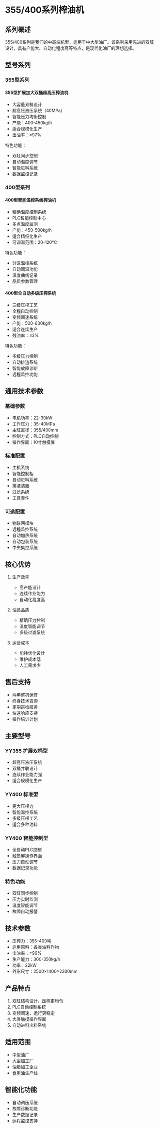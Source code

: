 # 355/400系列榨油机

## 系列概述

355/400系列是我们的中高端机型，适用于中大型油厂。该系列采用先进的双缸设计，具有产能大、自动化程度高等特点，是现代化油厂的理想选择。

## 型号系列

### 355型系列

#### 355型扩展加大双桶超高压榨油机
- 大容量双桶设计
- 超高压液压系统（40MPa）
- 智能压力均衡控制
- 产能：400-450kg/h
- 适合规模化生产
- 出油率：≥97%

特色功能：
- 双缸同步控制
- 自动温度调节
- 智能进料系统
- 数据监控记录

### 400型系列

#### 400型智能温控系统榨油机
- 精确温度控制系统
- PLC智能控制中心
- 多点温度监测
- 产能：450-500kg/h
- 适合精细化生产
- 可调温范围：20-120℃

特色功能：
- 分区温控系统
- 自动调温功能
- 温度曲线记录
- 品质参数管理

#### 400型全自动多级压榨系统
- 三级压榨工艺
- 全程自动控制
- 变频调速系统
- 产能：500-600kg/h
- 适合连续生产
- 残油率：≤2%

特色功能：
- 多级压力控制
- 自动排渣系统
- 智能故障诊断
- 远程监控功能

## 通用技术参数

### 基础参数
- 电机功率：22-30kW
- 工作压力：35-40MPa
- 主缸直径：355/400mm
- 控制方式：PLC自动控制
- 操作界面：10寸触摸屏

### 标准配置
- 主机系统
- 智能控制柜
- 自动进料系统
- 排渣装置
- 过滤系统
- 工具套件

### 可选配置
- 物联网模块
- 远程监控系统
- 自动加热系统
- 自动包装系统
- 中央集控系统

## 核心优势
1. 生产效率
   - 高产能设计
   - 连续作业能力
   - 自动化程度高

2. 油品品质
   - 精确压力控制
   - 温度智能调节
   - 多级过滤系统

3. 运营成本
   - 能耗优化设计
   - 维护成本低
   - 人工需求少

## 售后支持
- 两年整机保修
- 终身技术咨询
- 定期巡检服务
- 快速响应支持
- 操作培训计划

## 主要型号

### YY355 扩展双桶型
- 超高压液压系统
- 双桶并联设计
- 连续作业能力强
- 适合规模化生产

### YY400 标准型
- 更大压榨力
- 智能温控系统
- 多级压榨工艺
- 适合多种油料

### YY400 智能控制型
- 全自动PLC控制
- 触摸屏操作界面
- 压力自动调节
- 数据记录功能

### 特色功能
- 双缸同步控制
- 压力实时监测
- 温度智能调节
- 故障自动报警

## 技术参数

- 压榨力：355-400吨
- 适用原料：各类油料作物
- 出油率：≥96%
- 生产能力：300-350kg/h
- 功率：22kW
- 外形尺寸：2500×1400×2300mm

## 产品特点

1. 双缸结构设计，压榨更均匀
2. PLC自动控制系统
3. 变频调速，运行更稳定
4. 大屏触摸操作界面
5. 自动进料出料系统

## 适用范围

- 中型油厂
- 大型加工厂
- 油脂加工企业
- 食用油生产线

## 智能化功能

- 自动调压系统
- 故障诊断功能
- 生产数据记录
- 远程监控支持

